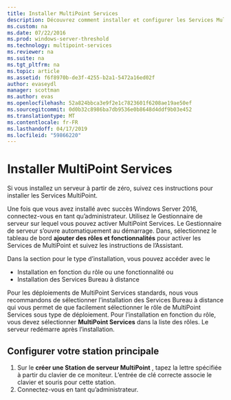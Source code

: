 ```yaml
---
title: Installer MultiPoint Services
description: Découvrez comment installer et configurer les Services MultiPoint dans Windows Server 2016
ms.custom: na
ms.date: 07/22/2016
ms.prod: windows-server-threshold
ms.technology: multipoint-services
ms.reviewer: na
ms.suite: na
ms.tgt_pltfrm: na
ms.topic: article
ms.assetid: f6f8970b-de3f-4255-b2a1-5472a16ed02f
author: evaseydl
manager: scottman
ms.author: evas
ms.openlocfilehash: 52a824bbca3e9f2e1c7823601f6208ae19ae50ef
ms.sourcegitcommit: 0d0b32c8986ba7db9536e0b8648d4ddf9b03e452
ms.translationtype: MT
ms.contentlocale: fr-FR
ms.lasthandoff: 04/17/2019
ms.locfileid: "59866220"
---
```

# <a name="install-multipoint-services"></a>Installer MultiPoint Services
Si vous installez un serveur à partir de zéro, suivez ces instructions pour installer les Services MultiPoint.  

Une fois que vous avez installé avec succès Windows Server 2016, connectez-vous en tant qu’administrateur. Utilisez le Gestionnaire de serveur sur lequel vous pouvez activer MultiPoint Services. Le Gestionnaire de serveur s’ouvre automatiquement au démarrage. Dans, sélectionnez le tableau de bord **ajouter des rôles et fonctionnalités** pour activer les Services de MultiPoint et suivez les instructions de l’Assistant.

Dans la section pour le type d’installation, vous pouvez accéder avec le 
- Installation en fonction du rôle ou une fonctionnalité ou
- Installation des Services Bureau à distance

Pour les déploiements de MultiPoint Services standards, nous vous recommandons de sélectionner l’installation des Services Bureau à distance qui vous permet de que facilement sélectionner le rôle de MultiPoint Services sous type de déploiement. Pour l’installation en fonction du rôle, vous devez sélectionner **MultiPoint Services** dans la liste des rôles. Le serveur redémarre après l’installation.  
  
## <a name="configure-your-primary-station"></a>Configurer votre station principale  
  
1.  Sur le **créer une Station de serveur MultiPoint** , tapez la lettre spécifiée à partir du clavier de ce moniteur. L’entrée de clé correcte associe le clavier et souris pour cette station.  
2.  Connectez-vous en tant qu’administrateur.  